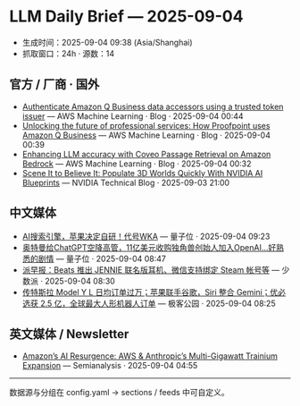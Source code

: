 # LLM Daily Brief — 2025-09-04

- 生成时间：2025-09-04 09:38 (Asia/Shanghai)
- 抓取窗口：24h · 源数：14


## 官方 / 厂商 · 国外

- [Authenticate Amazon Q Business data accessors using a trusted token issuer](https://aws.amazon.com/blogs/machine-learning/authenticate-amazon-q-business-data-accessors-using-a-trusted-token-issuer/) — AWS Machine Learning · Blog · 2025-09-04 00:44
- [Unlocking the future of professional services: How Proofpoint uses Amazon Q Business](https://aws.amazon.com/blogs/machine-learning/unlocking-the-future-of-professional-services-how-proofpoint-uses-amazon-q-business/) — AWS Machine Learning · Blog · 2025-09-04 00:39
- [Enhancing LLM accuracy with Coveo Passage Retrieval on Amazon Bedrock](https://aws.amazon.com/blogs/machine-learning/enhancing-llm-accuracy-with-coveo-passage-retrieval-on-amazon-bedrock/) — AWS Machine Learning · Blog · 2025-09-04 00:32
- [Scene It to Believe It: Populate 3D Worlds Quickly With NVIDIA AI Blueprints](https://blogs.nvidia.com/blog/rtx-ai-garage-blueprint-3d-object-nim-microsoft-trellis/) — NVIDIA Technical Blog · 2025-09-03 21:00


## 中文媒体

- [AI搜索引擎，苹果决定自研！代号WKA](https://www.qbitai.com/2025/09/328461.html) — 量子位 · 2025-09-04 09:23
- [奥特曼给ChatGPT空降高管，11亿美元收购独角兽创始人加入OpenAI…好熟悉的剧情](https://www.qbitai.com/2025/09/328350.html) — 量子位 · 2025-09-04 08:47
- [派早报：Beats 推出 JENNIE 联名版耳机、微信支持绑定 Steam 帐号等](https://sspai.com/post/102276) — 少数派 · 2025-09-04 08:30
- [传特斯拉 Model Y L 日均订单过万；苹果联手谷歌，Siri 整合 Gemini；优必选获 2.5 亿，全球最大人形机器人订单](http://www.geekpark.net/news/353438) — 极客公园 · 2025-09-04 08:25


## 英文媒体 / Newsletter

- [Amazon’s AI Resurgence: AWS & Anthropic’s Multi-Gigawatt Trainium Expansion](https://semianalysis.com/2025/09/03/amazons-ai-resurgence-aws-anthropics-multi-gigawatt-trainium-expansion/) — Semianalysis · 2025-09-04 04:55

---
数据源与分组在 config.yaml → sections / feeds 中可自定义。
